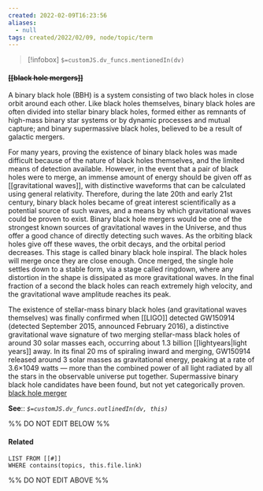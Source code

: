 ```yaml
---
created: 2022-02-09T16:23:56 
aliases:
  - null
tags: created/2022/02/09, node/topic/term
---
```

> [!infobox]
`$=customJS.dv_funcs.mentionedIn(dv)`

#### <s class="topic-title">[[black hole mergers]]</s>

A binary black hole (BBH) is a system consisting of two black holes in close orbit around each other. Like black holes themselves, binary black holes are often divided into stellar binary black holes, formed either as remnants of high-mass binary star systems or by dynamic processes and mutual capture; and binary supermassive black holes, believed to be a result of galactic mergers.

For many years, proving the existence of binary black holes was made difficult because of the nature of black holes themselves, and the limited means of detection available. However, in the event that a pair of black holes were to merge, an immense amount of energy should be given off as [[gravitational waves]], with distinctive waveforms that can be calculated using general relativity. Therefore, during the late 20th and early 21st century, binary black holes became of great interest scientifically as a potential source of such waves, and a means by which gravitational waves could be proven to exist. Binary black hole mergers would be one of the strongest known sources of gravitational waves in the Universe, and thus offer a good chance of directly detecting such waves. As the orbiting black holes give off these waves, the orbit decays, and the orbital period decreases. This stage is called binary black hole inspiral. The black holes will merge once they are close enough. Once merged, the single hole settles down to a stable form, via a stage called ringdown, where any distortion in the shape is dissipated as more gravitational waves. In the final fraction of a second the black holes can reach extremely high velocity, and the gravitational wave amplitude reaches its peak.

The existence of stellar-mass binary black holes (and gravitational waves themselves) was finally confirmed when [[LIGO]] detected GW150914 (detected September 2015, announced February 2016), a distinctive gravitational wave signature of two merging stellar-mass black holes of around 30 solar masses each, occurring about 1.3 billion [[lightyears|light years]] away. In its final 20 ms of spiraling inward and merging, GW150914 released around 3 solar masses as gravitational energy, peaking at a rate of 3.6×1049 watts — more than the combined power of all light radiated by all the stars in the observable universe put together. Supermassive binary black hole candidates have been found, but not yet categorically proven.
[black hole merger](https://en.wikipedia.org/wiki/Binary%20black%20hole)

**See**::
*`$=customJS.dv_funcs.outlinedIn(dv, this)`*

%% DO NOT EDIT BELOW %%

#### Related 

```dataview
LIST FROM [[#]]
WHERE contains(topics, this.file.link)
```
%% DO NOT EDIT ABOVE %%
